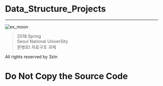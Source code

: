 # Data_Structure_Projects
-------------------------------------

![ex_moon](./img/20100122135609.jpg)

> 2018.Spring<br>Seoul National UniverSity<br>문병로t 자료구조 과제



All rights reserved by 3zin

__Do Not Copy the Source Code__
=
